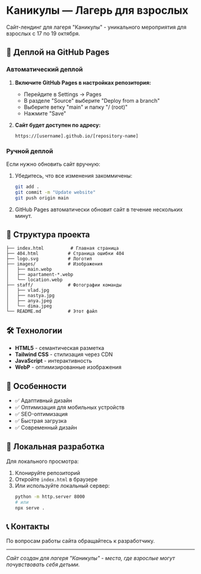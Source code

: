 # Каникулы — Лагерь для взрослых

Сайт-лендинг для лагеря "Каникулы" - уникального мероприятия для взрослых с 17 по 19 октября.

## 🚀 Деплой на GitHub Pages

### Автоматический деплой

1. **Включите GitHub Pages в настройках репозитория:**
   - Перейдите в Settings → Pages
   - В разделе "Source" выберите "Deploy from a branch"
   - Выберите ветку "main" и папку "/ (root)"
   - Нажмите "Save"

2. **Сайт будет доступен по адресу:**
   ```
   https://[username].github.io/[repository-name]
   ```

### Ручной деплой

Если нужно обновить сайт вручную:

1. Убедитесь, что все изменения закоммичены:
   ```bash
   git add .
   git commit -m "Update website"
   git push origin main
   ```

2. GitHub Pages автоматически обновит сайт в течение нескольких минут.

## 📁 Структура проекта

```
├── index.html          # Главная страница
├── 404.html           # Страница ошибки 404
├── logo.svg           # Логотип
├── images/            # Изображения
│   ├── main.webp
│   ├── apartament-*.webp
│   └── location.webp
├── staff/             # Фотографии команды
│   ├── vlad.jpg
│   ├── nastya.jpg
│   ├── anya.jpeg
│   └── dima.jpeg
└── README.md          # Этот файл
```

## 🛠 Технологии

- **HTML5** - семантическая разметка
- **Tailwind CSS** - стилизация через CDN
- **JavaScript** - интерактивность
- **WebP** - оптимизированные изображения

## 📱 Особенности

- ✅ Адаптивный дизайн
- ✅ Оптимизация для мобильных устройств
- ✅ SEO-оптимизация
- ✅ Быстрая загрузка
- ✅ Современный дизайн

## 🔧 Локальная разработка

Для локального просмотра:

1. Клонируйте репозиторий
2. Откройте `index.html` в браузере
3. Или используйте локальный сервер:
   ```bash
   python -m http.server 8000
   # или
   npx serve .
   ```

## 📞 Контакты

По вопросам работы сайта обращайтесь к разработчику.

---

*Сайт создан для лагеря "Каникулы" - места, где взрослые могут почувствовать себя детьми.*